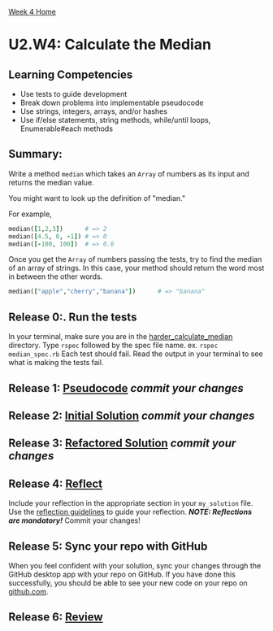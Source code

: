 [Week 4 Home](../../)

# U2.W4: Calculate the Median


## Learning Competencies
- Use tests to guide development
- Break down problems into implementable pseudocode 
- Use strings, integers, arrays, and/or hashes
- Use if/else statements, string methods, while/until loops, Enumerable#each methods


## Summary:

Write a method `median` which takes an `Array` of numbers as its input and returns the median value.

You might want to look up the definition of "median."

For example,

```ruby
median([1,2,3])      # => 2
median([4.5, 0, -1]) # => 0
median([-100, 100])  # => 0.0
```

Once you get the `Array` of numbers passing the tests, try to find the median of an array of strings. 
In this case, your method should return the word most in between the other words. 

```ruby
median(["apple","cherry","banana"])      # => "banana"
```

## Release 0:. Run the tests
In your terminal, make sure you are in the [harder_calculate_median](./) directory. Type `rspec` followed by the spec file name. ex. `rspec median_spec.rb`
Each test should fail. Read the output in your terminal to see what is making the tests fail.

## Release 1: [Pseudocode](../../../references/pseudocode.md) *commit your changes*

## Release 2: [Initial Solution](../../../references/initial_solution.md) *commit your changes*

## Release 3: [Refactored Solution](../../../references/refactoring.md) *commit your changes*

## Release 4:  [Reflect](../../../references/reflection_guidelines.md) 
Include your reflection in the appropriate section in your `my_solution` file. Use the [reflection guidelines](../../../reflection_guidelines.md) to guide your reflection. ***NOTE: Reflections are mandatory!*** Commit your changes!

## Release 5: Sync your repo with GitHub
When you feel confident with your solution, sync your changes through the GitHub desktop app with your repo on GitHub. 
If you have done this successfully, you should be able to see your new code on your repo on [github.com](https://github.com).

## Release 6: [Review](../../../references/review.md)